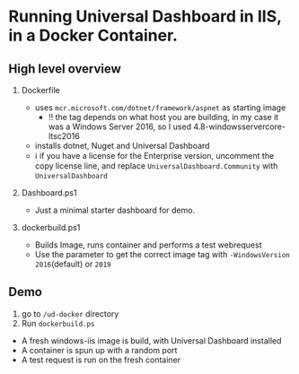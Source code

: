 # Running Universal Dashboard in IIS, in a Docker Container.
## High level overview
1. Dockerfile
    * uses `mcr.microsoft.com/dotnet/framework/aspnet` as starting image
      * ‼ the tag depends on what host you are building, in my case it was a Windows Server 2016, so I used 4.8-windowsservercore-ltsc2016
    * installs dotnet, Nuget and Universal Dashboard
    * ℹ if you have a license for the Enterprise version, uncomment the copy license line, and replace `UniversalDashboard.Community` with `UniversalDashboard`
  
2. Dashboard.ps1
    * Just a minimal starter dashboard for demo.
    
3. dockerbuild.ps1
    * Builds Image, runs container and performs a test webrequest
    * Use the parameter to get the correct image tag with `-WindowsVersion` `2016`(default) or `2019`
    
## Demo
1. go to `/ud-docker` directory
2. Run `dockerbuild.ps`
* A fresh windows-iis image is build, with Universal Dashboard installed
* A container is spun up with a random port
* A test request is run on the fresh container
